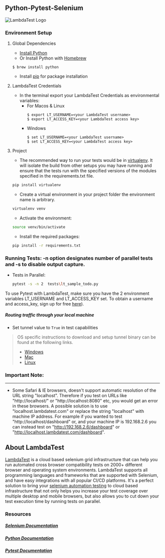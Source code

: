 ## Python-Pytest-Selenium
![LambdaTest Logo](https://www.lambdatest.com/static/images/logo.svg)

### Environment Setup

1. Global Dependencies
    * [Install Python](https://www.python.org/downloads/)
    * Or Install Python with [Homebrew](http://brew.sh/)
    ```
    $ brew install python
    ```
    * Install [pip](https://pip.pypa.io/en/stable/installing/) for package installation

2. LambdaTest Credentials
    * In the terminal export your LambdaTest Credentials as environmental variables:
        - For Macos & Linux
            ```
            $ export LT_USERNAME=<your LambdaTest username>
            $ export LT_ACCESS_KEY=<your LambdaTest access key>
            ```
        - Windows
            ```
            $ set LT_USERNAME=<your LambdaTest username>
            $ set LT_ACCESS_KEY=<your LambdaTest access key>
            ```

3. Project
	* The recommended way to run your tests would be in [virtualenv](https://virtualenv.readthedocs.org/en/latest/). It will isolate the build from other setups you may have running and ensure that the tests run with the specified versions of the modules specified in the requirements.txt file.

	```bash
    pip install virtualenv
    ```
	* Create a virtual environment in your project folder the environment name is arbitrary.

	```bash
    virtualenv venv
    ```

	* Activate the environment:

	```bash
    source venv/bin/activate
    ```
	* Install the required packages:

	```bash
    pip install -r requirements.txt
    ```

### Running Tests:  -n option designates number of parallel tests and -s to disable output capture.

*  Tests in Parallel:

    ```bash
    pytest -s -n 2  tests\lt_sample_todo.py
    ```


To use Pytest with LambdaTest, make sure you have the 2 environment variables LT_USERNAME and LT_ACCESS_KEY set. To obtain a username and access_key, sign up for free [here](https://lambdatest.com)).

#####  Routing traffic through your local machine
- Set tunnel value to `True` in test capabilities
> OS specific instructions to download and setup tunnel binary can be found at the following links.
>    - [Windows](https://www.lambdatest.com/support/docs/display/TD/Local+Testing+For+Windows)
>    - [Mac](https://www.lambdatest.com/support/docs/display/TD/Local+Testing+For+MacOS)
>    - [Linux](https://www.lambdatest.com/support/docs/display/TD/Local+Testing+For+Linux)

### Important Note:
---
- Some Safari & IE browsers, doesn't support automatic resolution of the URL string "localhost". Therefore if you test on URLs like "http://localhost/" or "http://localhost:8080" etc, you would get an error in these browsers. A possible solution is to use "localhost.lambdatest.com" or replace the string "localhost" with machine IP address. For example if you wanted to test "http://localhost/dashboard" or, and your machine IP is 192.168.2.6 you can instead test on "http://192.168.2.6/dashboard" or "http://localhost.lambdatest.com/dashboard".

## About LambdaTest
[LambdaTest](https://www.lambdatest.com/) is a cloud based selenium grid infrastructure that can help you run automated cross browser compatibility tests on 2000+ different browser and operating system environments. LambdaTest supports all programming languages and frameworks that are supported with Selenium, and have easy integrations with all popular CI/CD platforms. It's a perfect solution to bring your [selenium automation testing](https://www.lambdatest.com/selenium-automation) to cloud based infrastructure that not only helps you increase your test coverage over multiple desktop and mobile browsers, but also allows you to cut down your test execution time by running tests on parallel.

### Resources

##### [Selenium Documentation](http://www.seleniumhq.org/docs/)

##### [Python Documentation](https://docs.python.org/2.7/)

##### [Pytest Documentation](http://pytest.org/latest/contents.html)
